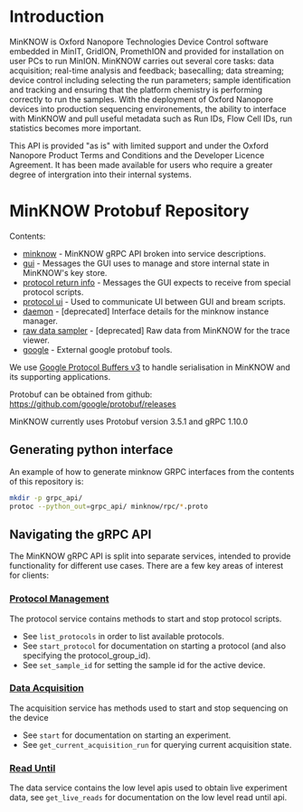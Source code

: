 # Introduction
MinKNOW is Oxford Nanopore Technologies Device Control software embedded in MinIT, GridION, PromethION and provided for installation on user PCs to run MinION.
MinKNOW carries out several core tasks: data acquisition; real-time analysis and feedback; basecalling; data streaming; device control including selecting the run parameters; sample identification and tracking and ensuring that the platform chemistry is performing correctly to run the samples. 
With the deployment of Oxford Nanopore devices into production sequencing environements, the ability to interface with MinKNOW and pull useful metadata such as Run IDs, Flow Cell IDs, run statistics becomes more important.

This API is provided "as is" with limited support and under the Oxford Nanopore Product Terms and Conditions and the Developer Licence Agreement. It has been made available for users who require a greater degree of intergration into their internal systems.


# MinKNOW Protobuf Repository

Contents:
 * [minknow](minknow/rpc/) - MinKNOW gRPC API broken into service descriptions.
 * [gui](gui/) - Messages the GUI uses to manage and store internal state in MinKNOW's key store.
 * [protocol return info](protocol_return_info.proto) - Messages the GUI expects to receive from special protocol scripts.
 * [protocol ui](protocol_ui.proto) - Used to communicate UI between GUI and bream scripts.
 * [daemon](daemon.proto) - [deprecated] Interface details for the minknow instance manager.
 * [raw data sampler](raw_data_sampler.proto) - [deprecated] Raw data from MinKNOW for the trace viewer.
 * [google](google/) - External google protobuf tools.

We use [Google Protocol Buffers v3](https://developers.google.com/protocol-buffers/docs/proto3)
to handle serialisation in MinKNOW and its supporting applications.

Protobuf can be obtained from github: https://github.com/google/protobuf/releases

MinKNOW currently uses Protobuf version 3.5.1 and gRPC 1.10.0

Generating python interface
---------------------------

An example of how to generate minknow GRPC interfaces from the contents of this repository is:

```bash
mkdir -p grpc_api/
protoc --python_out=grpc_api/ minknow/rpc/*.proto
```

Navigating the gRPC API
-----------------------

The MinKNOW gRPC API is split into separate services, intended to provide functionality for
different use cases. There are a few key areas of interest for clients:

### [Protocol Management](minknow/rpc/protocol.proto)

The protocol service contains methods to start and stop protocol scripts.

 * See ```list_protocols``` in order to list available protocols.
 * See ```start_protocol``` for documentation on starting a protocol (and also specifying the protocol_group_id).
 * See ```set_sample_id``` for setting the sample id for the active device.

### [Data Acquisition](minknow/rpc/acquisition.proto)

The acquisition service has methods used to start and stop sequencing on the device

 * See ```start``` for documentation on starting an experiment.
 * See ```get_current_acquisition_run``` for querying current acquisition state.

### [Read Until](minknow/rpc/data.proto)

The data service contains the low level apis used to obtain live experiment data, see ```get_live_reads```
for documentation on the low level read until api.